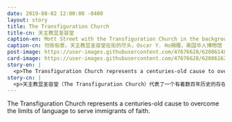```yaml
---
date: 2019-08-02 12:00:00 -0400
layout: story
title: The Transfiguration Church
title-cn: 天主教显圣容堂
caption-en: Mott Street with the Transfiguration Church in the background, Courtesy of Oscar Y. Ho, Museum of Chinese in America (MOCA) Collection
caption-cn: 勿街街景，天主教显圣容堂在街的尽头，Oscar Y. Ho捐赠，美国华人博物馆（MOCA）馆藏
post-image: https://user-images.githubusercontent.com/47676628/62086148-7ce17900-b22b-11e9-97de-f154ca759c37.jpg
card-image: https://user-images.githubusercontent.com/47676628/62086162-836ff080-b22b-11e9-8aff-27ad5822d208.jpg
story-en: |
  <p>The Transfiguration Church represents a centuries-old cause to overcome the limits of language to serve immigrants of faith. While the first Lutherans to arrive in New York attended Dutch-speaking churches without issue, German Lutherans who came to outnumber the Dutch eight to one were unable to petition for services in German. They established their own German-speaking church, only for their English-speaking descendants to experience the same language barrier not fifty years later. In 1801, these English-speaking parishioners broke ground for their own church, which would eventually become the Transfiguration Church. The church has evolved from Lutheran to Episcopal to Roman Catholic over the years, adapting its services first for Irish, then Italian, and finally Chinese immigrant communities of the notorious “Five Points.” Today, services are held in English, Cantonese, and Mandarin.</p>
story-cn: |
  <p>天主教显圣容堂（The Transfiguration Church）代表了一个有着数百年历史的存在，它克服语言的限制来为有信仰的移民服务。尽管第一批达到纽约的路德派教徒去荷兰语的教堂毫无语言障碍，但德国路德派教徒的人数超过了荷兰路德派教徒的八倍，却无法申请德语服务。他们建立了自己的德语教堂，只为他们说英语的后代无须在50年后再体验相似的语言障碍。1801年，这些说英语的教友为他们自己的教堂破土动工，最终成为天主教显圣容堂（The Transfiguration Church）。多年来，这间教堂从路德教会发展到圣公会，再发展到罗马天主教会，先是为爱尔兰人服务，然后是意大利人，最后是臭名昭著的五点地区（Five Points）华人移民社区。如今，它提供英语、粤语和普通话服务。</p>
---
```

The Transfiguration Church represents a centuries-old cause to overcome the limits of language to serve immigrants of faith. 
